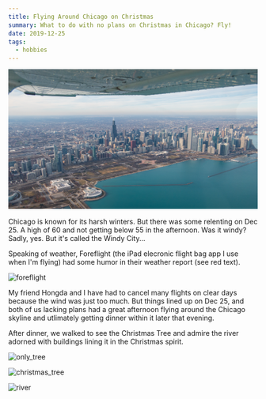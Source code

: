 ```yaml
---
title: Flying Around Chicago on Christmas 
summary: What to do with no plans on Christmas in Chicago? Fly!
date: 2019-12-25
tags:
  - hobbies
---
```

![skyline](/static/img/posts/chicago_skyline.png)

Chicago is known for its harsh winters. But there was some relenting on Dec 25. A high of 60 and not getting below 55 in the afternoon. Was it windy? Sadly, yes. But it's called the Windy City...

Speaking of weather, Foreflight (the iPad elecronic flight bag app I use when I'm flying) had some humor in their weather report (see red text).

![foreflight](https://i.imgur.com/224lfRf.png)

My friend Hongda and I have had to cancel many flights on clear days because the wind was just too much. But things lined up on Dec 25, and both of us lacking plans had a great afternoon flying around the Chicago skyline and utlimately getting dinner within it later that evening. 

After dinner, we walked to see the Christmas Tree and admire the river adorned with buildings lining it in the Christmas spirit. 

![only_tree](https://i.imgur.com/mM1R431.png)

![christmas_tree](https://i.imgur.com/UaNVBwX.png)

![river](https://i.imgur.com/FxLcLSh.png)